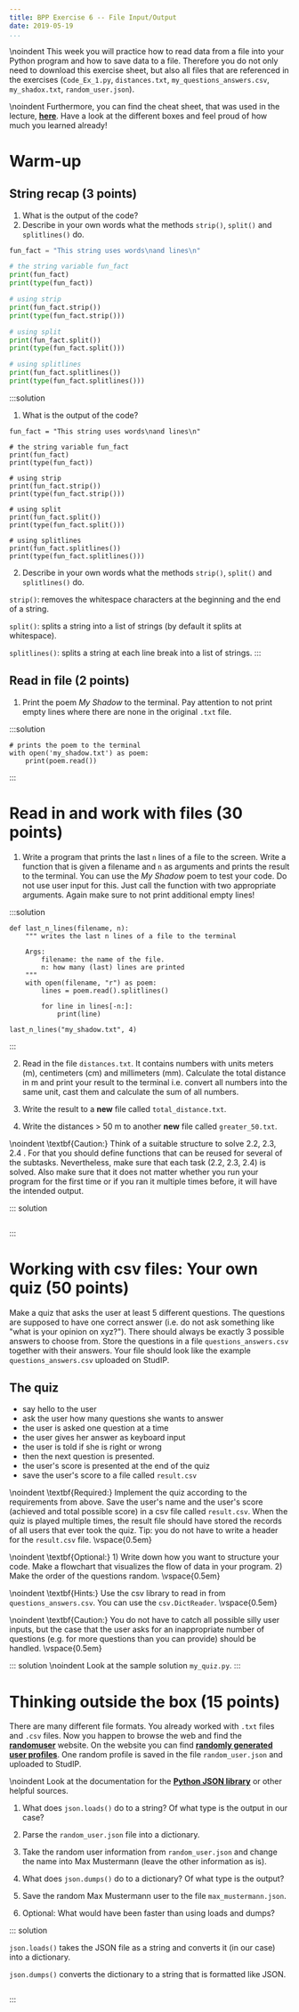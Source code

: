 ```yaml
---
title: BPP Exercise 6 -- File Input/Output
date: 2019-05-19
...
```



\noindent
This week you will practice how to read data from a file into your Python program and how to save data to a file.
Therefore you do not only need to download this exercise sheet, but also all files that are referenced in the exercises (`Code_Ex_1.py`, `distances.txt`, `my_questions_answers.csv`, `my_shadox.txt`, `random_user.json`).


\noindent
Furthermore, you can find the cheat sheet, that was used in the lecture, [**here**](https://perso.limsi.fr/pointal/python:memento).
Have a look at the different boxes and feel proud of how much you learned already!


# Warm-up

## String recap (3 points)

1. What is the output of the code?
2. Describe in your own words what the methods `strip()`, `split()` and `splitlines()` do.

```python
fun_fact = "This string uses words\nand lines\n"

# the string variable fun_fact
print(fun_fact)
print(type(fun_fact))

# using strip
print(fun_fact.strip())
print(type(fun_fact.strip()))

# using split
print(fun_fact.split())
print(type(fun_fact.split()))

# using splitlines
print(fun_fact.splitlines())
print(type(fun_fact.splitlines()))
```


:::solution

1. What is the output of the code?

```{ .python .exec .hide}
fun_fact = "This string uses words\nand lines\n"

# the string variable fun_fact
print(fun_fact)
print(type(fun_fact))

# using strip
print(fun_fact.strip())
print(type(fun_fact.strip()))

# using split
print(fun_fact.split())
print(type(fun_fact.split()))

# using splitlines
print(fun_fact.splitlines())
print(type(fun_fact.splitlines()))
```

2. Describe in your own words what the methods `strip()`, `split()` and `splitlines()` do.

`strip()`: removes the whitespace characters at the beginning and the end of a string.

`split()`: splits a string into a list of strings (by default it splits at whitespace).

`splitlines()`: splits a string at each line break into a list of strings.
:::


## Read in file (2 points)

1. Print the poem _My Shadow_ to the terminal. Pay attention to not print empty lines where there are none in the original `.txt` file.

:::solution
```{ .python .exec wd=06_FileIO linelength=100 }
# prints the poem to the terminal
with open('my_shadow.txt') as poem:
    print(poem.read())
```
:::



# Read in and work with files (30 points)

1. Write a program that prints the last `n` lines of a file to the screen. Write a function that is given a filename and `n` as arguments and prints the result to the terminal. You can use the _My Shadow_ poem to test your code. Do not use user input for this. Just call the function with two appropriate arguments. Again make sure to not print additional empty lines!

:::solution
```{ .python .exec wd=06_FileIO linelength=100 }
def last_n_lines(filename, n):
    """ writes the last n lines of a file to the terminal

    Args:
        filename: the name of the file.
        n: how many (last) lines are printed
    """
    with open(filename, "r") as poem:
        lines = poem.read().splitlines()

        for line in lines[-n:]:
            print(line)

last_n_lines("my_shadow.txt", 4)
```
:::


2. Read in the file `distances.txt`. It contains numbers with units meters (m), centimeters (cm) and millimeters (mm). Calculate the total distance in m and print your result to the terminal i.e. convert all numbers into the same unit, cast them and calculate the sum of all numbers.

3. Write the result to a **new** file called `total_distance.txt`.

4. Write the distances > 50 m to another **new** file called `greater_50.txt`.

\noindent
\textbf{Caution:} Think of a suitable structure to solve 2.2, 2.3, 2.4 . For that you should define functions that can be reused for several of the subtasks.
Nevertheless, make sure that each task (2.2, 2.3, 2.4) is solved. Also make sure that it does not matter whether you run your program for the first time or if you ran it multiple times before, it will have the intended output.


::: solution
```{ .python .exec script=distances.py wd=06_FileIO linelength=100 }
```
:::



# Working with csv files: Your own quiz (50 points)

Make a quiz that asks the user at least 5 different questions.
The questions are supposed to have one correct answer (i.e. do not ask something like "what is your opinion on xyz?").
There should always be exactly 3 possible answers to choose from.
Store the questions in a file `questions_answers.csv` together with their answers.
Your file should look like the example `questions_answers.csv` uploaded on StudIP.


## The quiz

 - say hello to the user
 - ask the user how many questions she wants to answer
 - the user is asked one question at a time
 - the user gives her answer as keyboard input
 - the user is told if she is right or wrong
 - then the next question is presented.
 - the user's score is presented at the end of the quiz
 - save the user's score to a file called `result.csv`


\noindent \textbf{Required:} Implement the quiz according to the requirements from above.
Save the user's name and the user's score (achieved and total possible score) in a csv file called `result.csv`.
When the quiz is played multiple times, the result file should have stored the records of all users that ever took the quiz.
Tip: you do not have to write a header for the `result.csv` file. \vspace{0.5em}

\noindent \textbf{Optional:} 1) Write down how you want to structure your code. Make a flowchart that visualizes the flow of data in your program. 2) Make the order of the questions random. \vspace{0.5em}

\noindent \textbf{Hints:} Use the csv library to read in from `questions_answers.csv`. You can use the `csv.DictReader`. \vspace{0.5em}

\noindent \textbf{Caution:} You do not have to catch all possible silly user inputs, but the case that the user asks for an inappropriate number of questions (e.g. for more questions than you can provide) should be handled.  \vspace{0.5em}


::: solution
\noindent Look at the sample solution `my_quiz.py`.
:::



# Thinking outside the box (15 points)

There are many different file formats. You already worked with `.txt` files and `.csv` files. Now you happen to browse the web and find the [**randomuser**]( https://randomuser.me) website. On the website you can find [**randomly generated user profiles**]( https://randomuser.me/api/). One random profile is saved in the file `random_user.json` and uploaded to StudIP.

\noindent
Look at the documentation for the [**Python JSON library**](https://docs.python.org/3/library/json.html) or other helpful sources.

1. What does `json.loads()` do to a string? Of what type is the output in our case?

2. Parse the `random_user.json` file into a dictionary.

3. Take the random user information from `random_user.json` and change the name into Max Mustermann (leave the other information as is).

4. What does `json.dumps()` do to a dictionary? Of what type is the output?

5. Save the random Max Mustermann user to the file `max_mustermann.json`.

6. Optional: What would have been faster than using loads and dumps?



::: solution

`json.loads()` takes the JSON file as a string and converts it (in our case) into a dictionary.

`json.dumps()` converts the dictionary to a string that is formatted like JSON.

```{ .python .exec script=generate_max_mustermann.py wd=06_FileIO linelength=100}
```
:::
